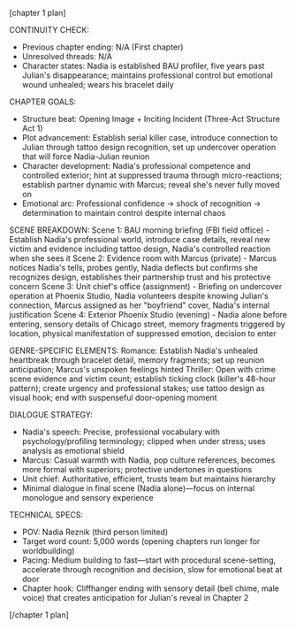 [chapter 1 plan]

CONTINUITY CHECK:
- Previous chapter ending: N/A (First chapter)
- Unresolved threads: N/A
- Character states: Nadia is established BAU profiler, five years past Julian's disappearance; maintains professional control but emotional wound unhealed; wears his bracelet daily

CHAPTER GOALS:
- Structure beat: Opening Image + Inciting Incident (Three-Act Structure Act 1)
- Plot advancement: Establish serial killer case, introduce connection to Julian through tattoo design recognition, set up undercover operation that will force Nadia-Julian reunion
- Character development: Nadia's professional competence and controlled exterior; hint at suppressed trauma through micro-reactions; establish partner dynamic with Marcus; reveal she's never fully moved on
- Emotional arc: Professional confidence → shock of recognition → determination to maintain control despite internal chaos

SCENE BREAKDOWN:
Scene 1: BAU morning briefing (FBI field office) - Establish Nadia's professional world, introduce case details, reveal new victim and evidence including tattoo design, Nadia's controlled reaction when she sees it
Scene 2: Evidence room with Marcus (private) - Marcus notices Nadia's tells, probes gently, Nadia deflects but confirms she recognizes design, establishes their partnership trust and his protective concern
Scene 3: Unit chief's office (assignment) - Briefing on undercover operation at Phoenix Studio, Nadia volunteers despite knowing Julian's connection, Marcus assigned as her "boyfriend" cover, Nadia's internal justification
Scene 4: Exterior Phoenix Studio (evening) - Nadia alone before entering, sensory details of Chicago street, memory fragments triggered by location, physical manifestation of suppressed emotion, decision to enter

GENRE-SPECIFIC ELEMENTS:
Romance: Establish Nadia's unhealed heartbreak through bracelet detail, memory fragments; set up reunion anticipation; Marcus's unspoken feelings hinted
Thriller: Open with crime scene evidence and victim count; establish ticking clock (killer's 48-hour pattern); create urgency and professional stakes; use tattoo design as visual hook; end with suspenseful door-opening moment

DIALOGUE STRATEGY:
- Nadia's speech: Precise, professional vocabulary with psychology/profiling terminology; clipped when under stress; uses analysis as emotional shield
- Marcus: Casual warmth with Nadia, pop culture references, becomes more formal with superiors; protective undertones in questions
- Unit chief: Authoritative, efficient, trusts team but maintains hierarchy
- Minimal dialogue in final scene (Nadia alone)—focus on internal monologue and sensory experience

TECHNICAL SPECS:
- POV: Nadia Reznik (third person limited)
- Target word count: 5,000 words (opening chapters run longer for worldbuilding)
- Pacing: Medium building to fast—start with procedural scene-setting, accelerate through recognition and decision, slow for emotional beat at door
- Chapter hook: Cliffhanger ending with sensory detail (bell chime, male voice) that creates anticipation for Julian's reveal in Chapter 2

[/chapter 1 plan]